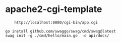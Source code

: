 # apache2-cgi-template

```text
    http://localhost:8080/cgi-bin/app.cgi
```

```shell
go install github.com/swaggo/swag/cmd/swag@latest
swag init -g ./cmd/hello/main.go  -o api/docs/
```
